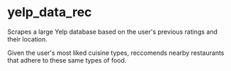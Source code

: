 # yelp_data_rec

Scrapes a large Yelp database based on the user's previous ratings and their location.

Given the user's most liked cuisine types, reccomends nearby restaurants that adhere to these same types of food.
